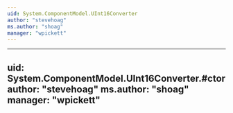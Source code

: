 ```yaml
---
uid: System.ComponentModel.UInt16Converter
author: "stevehoag"
ms.author: "shoag"
manager: "wpickett"
---
```


---
uid: System.ComponentModel.UInt16Converter.#ctor
author: "stevehoag"
ms.author: "shoag"
manager: "wpickett"
---
